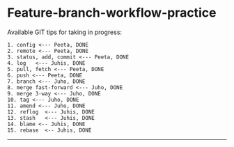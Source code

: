 # Feature-branch-workflow-practice

Available GIT tips for taking in progress:

```
1. config <--- Peeta, DONE
2. remote <--- Peeta, DONE
3. status, add, commit <--- Peeta, DONE
4. log   <--- Juhis, DONE
5. pull, fetch <--- Peeta, DONE
6. push <--- Peeta, DONE
7. branch <--- Juho, DONE
8. merge fast-forward <--- Juho, DONE
9. merge 3-way <--- Juho, DONE
10. tag <--- Juho, DONE
11. amend <--- Juho, DONE
12. reflog  <--- Juhis, DONE
13. stash   <--- Juhis, DONE
14. blame <-- Juhis, DONE
15. rebase  <-- Juhis, DONE

```
---


